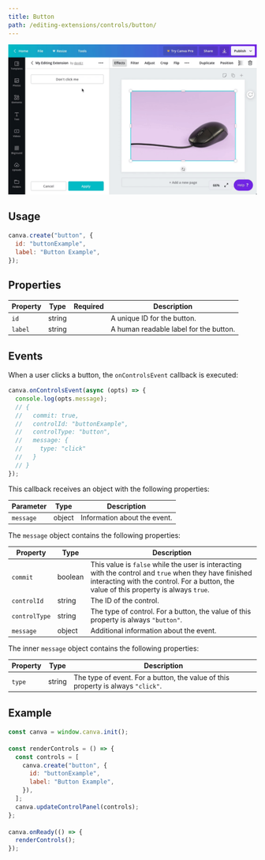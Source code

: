 ```yaml
---
title: Button
path: /editing-extensions/controls/button/
---
```


![](images/532bd71fd2.gif)

## Usage

```javascript
canva.create("button", {
  id: "buttonExample",
  label: "Button Example",
});
```

## Properties

| Property | Type   | Required | Description                            |
| -------- | ------ | :------: | -------------------------------------- |
| `id`     | string | <Tick /> | A unique ID for the button.            |
| `label`  | string | <Tick /> | A human readable label for the button. |

## Events

When a user clicks a button, the `onControlsEvent` callback is executed:

```javascript
canva.onControlsEvent(async (opts) => {
  console.log(opts.message);
  // {
  //   commit: true,
  //   controlId: "buttonExample",
  //   controlType: "button",
  //   message: {
  //     type: "click"
  //   }
  // }
});
```

This callback receives an object with the following properties:

| Parameter | Type   | Description                  |
| --------- | ------ | ---------------------------- |
| `message` | object | Information about the event. |

The `message` object contains the following properties:

| Property      | Type    | Description                                                                                                                                                                                      |
| ------------- | ------- | ------------------------------------------------------------------------------------------------------------------------------------------------------------------------------------------------ |
| `commit`      | boolean | This value is `false` while the user is interacting with the control and `true` when they have finished interacting with the control. For a button, the value of this property is always `true`. |
| `controlId`   | string  | The ID of the control.                                                                                                                                                                           |
| `controlType` | string  | The type of control. For a button, the value of this property is always `"button"`.                                                                                                              |
| `message`     | object  | Additional information about the event.                                                                                                                                                          |

The inner `message` object contains the following properties:

| Property | Type   | Description                                                                      |
| -------- | ------ | -------------------------------------------------------------------------------- |
| `type`   | string | The type of event. For a button, the value of this property is always `"click"`. |

## Example

```javascript
const canva = window.canva.init();

const renderControls = () => {
  const controls = [
    canva.create("button", {
      id: "buttonExample",
      label: "Button Example",
    }),
  ];
  canva.updateControlPanel(controls);
};

canva.onReady(() => {
  renderControls();
});
```

